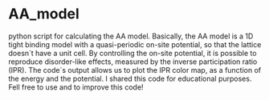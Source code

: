 # AA_model
python script for calculating the AA model.
Basically, the AA model is a 1D tight binding model with a quasi-periodic on-site potential,
so that the lattice doesn´t have a unit cell. By controlling the on-site potential, it is possible
to reproduce disorder-like effects, measured by the inverse participation ratio (IPR).
The code´s output allows us to plot the IPR color map, as a function of the energy and the potential.
I shared this code for educational purposes.
Fell free to use and to improve this code!
